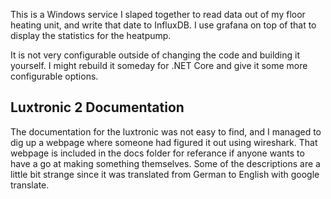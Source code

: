 This is a Windows service I slaped together to read data out of my floor heating unit, and write that date to InfluxDB.
I use grafana on top of that to display the statistics for the heatpump.

It is not very configurable outside of changing the code and building it yourself. I might rebuild it someday for .NET Core and 
give it some more configurable options.

## Luxtronic 2 Documentation
The documentation for the luxtronic was not easy to find, and I managed to dig up a webpage where someone had figured it out using wireshark.
That webpage is included in the docs folder for referance if anyone wants to have a go at making something themselves. 
Some of the descriptions are a little bit strange since it was translated from German to English with google translate.